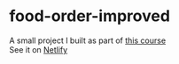 # food-order-improved
A small project I built as part of [this course](https://www.udemy.com/course/react-the-complete-guide-incl-redux/)<br>
See it on [Netlify](https://food-order-andreyd.netlify.app/)

